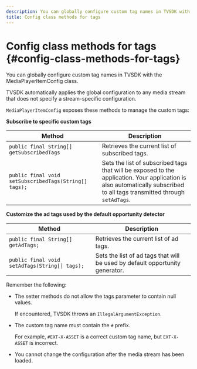 ```yaml
---
description: You can globally configure custom tag names in TVSDK with the MediaPlayerItemConfig class.
title: Config class methods for tags
---
```


# Config class methods for tags {#config-class-methods-for-tags}

You can globally configure custom tag names in TVSDK with the MediaPlayerItemConfig class.

TVSDK automatically applies the global configuration to any media stream that does not specify a stream-specific configuration.

`MediaPlayerItemConfig` exposes these methods to manage the custom tags:  

**Subscribe to specific custom tags**

|<b>Method</b>|<b>Description</b>|
|--- |--- |
|`public final String[] getSubscribedTags`|Retrieves the current list of subscribed tags.|
|`public final void setSubscribedTags(String[] tags);`|Sets the list of subscribed tags that will be exposed to the application.  Your application is also automatically subscribed to all tags transmitted through `setAdTags`.|

**Customize the ad tags used by the default opportunity detector**

|<b>Method</b>|<b>Description</b>|
|--- |--- |
|`public final String[] getAdTags;`|Retrieves the current list of ad tags.|
|`public final void setAdTags(String[] tags);`|Sets the list of ad tags that will be used by default opportunity generator.|

Remember the following:

* The setter methods do not allow the tags parameter to contain null values.

  If encountered, TVSDK throws an `IllegalArgumentException`. 
* The custom tag name must contain the `#` prefix.

  For example, `#EXT-X-ASSET` is a correct custom tag name, but `EXT-X-ASSET` is incorrect. 

* You cannot change the configuration after the media stream has been loaded.